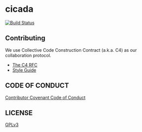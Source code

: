 # cicada

[![Build Status](https://travis-ci.com/xieyuheng/cicada.svg?branch=master)](https://travis-ci.com/xieyuheng/cicada)

## Contributing

We use Collective Code Construction Contract (a.k.a. C4) as our collaboration protocol.

- [The C4 RFC](https://rfc.zeromq.org/spec:42/C4)
- [Style Guide](STYLE-GUIDE.md)

## CODE OF CONDUCT

[Contributor Covenant Code of Conduct](CODE-OF-CONDUCT.md)

## LICENSE

[GPLv3](LICENSE)
